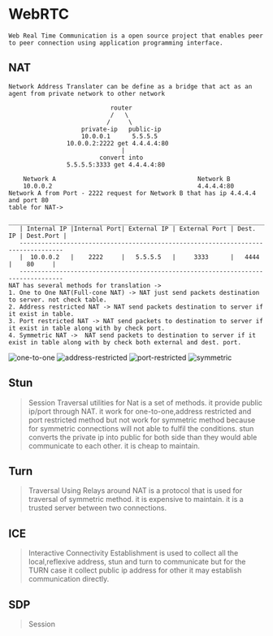 # WebRTC

```
Web Real Time Communication is a open source project that enables peer to peer connection using application programming interface.
```

## NAT

```
Network Address Translater can be define as a bridge that act as an agent from private network to other network

                            router
                            /   \
                           /     \
                    private-ip   public-ip
                    10.0.0.1      5.5.5.5
                10.0.0.2:2222 get 4.4.4.4:80
                               |
                         convert into
                5.5.5.5:3333 get 4.4.4.4:80

    Network A                                       Network B
    10.0.0.2                                        4.4.4.4:80
Network A from Port - 2222 request for Network B that has ip 4.4.4.4 and port 80
table for NAT->
    ________________________________________________________________________________
   | Internal IP |Internal Port| External IP | External Port | Dest. IP | Dest.Port |
   ----------------------------------------------------------------------------------
   |  10.0.0.2   |    2222     |   5.5.5.5   |     3333      |   4444   |    80     |
   ----------------------------------------------------------------------------------
NAT has several methods for translation ->
1. One to One NAT(Full-cone NAT) -> NAT just send packets destination to server. not check table.
2. Address restricted NAT -> NAT send packets destination to server if it exist in table.
3. Port restricted NAT -> NAT send packets to destination to server if it exist in table along with by check port.
4. Symmetric NAT ->  NAT send packets to destination to server if it exist in table along with by check both external and dest. port.
```

![one-to-one](/one-to-one.png)
![address-restricted](/address-restricted.png)
![port-restricted](/port-restricted.png)
![symmetric](/symmetric.png)

## Stun

> Session Traversal utilities for Nat is a set of methods. it provide public ip/port through NAT. it work for one-to-one,address restricted and port restricted method but not work for symmetric method because for symmetric connections will not able to fulfil the conditions. stun converts the private ip into public for both side than they would able communicate to each other. it is cheap to maintain.

## Turn

> Traversal Using Relays around NAT is a protocol that is used for traversal of symmetric method. it is expensive to maintain. it is a trusted server between two connections.

## ICE

> Interactive Connectivity Establishment is used to collect all the local,reflexive address, stun and turn to communicate but for the TURN case it collect public ip address for other it may establish communication directly.

## SDP 
> Session 